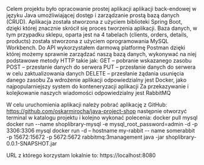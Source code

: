 Celem projektu było opracowanie prostej aplikacji aplikacji back-endowej w języku Java umożliwiającej dostęp i zarządzanie prostą bazą danych (CRUD).
Aplikacja została stworzona z użyciem biblioteki Spring Boot, dzięki której znacznie skrócił się proces tworzenia aplikacji.
Baza danych, w tym przypadku sklepu, oparta jest na 4 tabelach (clients, orders, details, products) została stworzona z użyciem oprogramowania MySQL Workbench.
Do API wykorzystałem darmową platformę Postman dzięki której możemy sprawnie zarządzać naszą bazą danych, wykonywać na niej podstawowe metody HTTP takie jak:
GET – pobranie wskazanego zasobu
POST – przesłanie danych do serwera 
PUT – przesłanie danych do serwera w celu zaktualizowania danych
DELETE – przesłanie żądania usunięcia danego zasobu
Za wdrożenie aplikacji odpowiedzialny jest Docker, jako najpopularniejszy system do konteneryzacji aplikacji 
Za przekazywanie i kolejkowanie naszych wiadomości odpowiedzialny jest RabbitMQ

W celu uruchomienia aplikacji należy pobrać aplikację z GitHub:
https://github.com/oskarmirocha/java-project-shop
następnie otworzyć terminal w katalogu projektu i kolejno wykonać polecenia:
docker pull mysql
docker run --name shoplibrary-mysql -e mysql_root_password=admin -d -p 3306:3306 mysql
docker run -d – hostname my-rabbit  -- name somerabbit -p 15672:15672 -p 5672:5672 rabbitmq:3management
java -jar shoplibrary-0.0.1-SNAPSHOT.jar

URL z którego korzystam lokalnie to: https://localhost:8080
